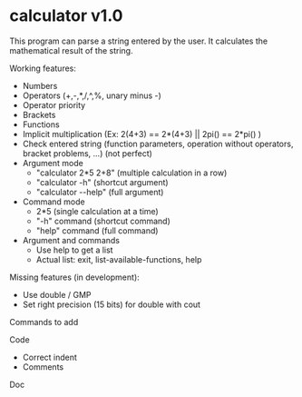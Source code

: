# calculator v1.0

This program can parse a string entered by the user. It calculates the mathematical result of the string.

Working features:
- Numbers
- Operators (+,-,*,/,^,%, unary minus -)
- Operator priority
- Brackets
- Functions
- Implicit multiplication (Ex: 2(4+3) == 2*(4+3) || 2pi() == 2*pi() )
- Check entered string (function parameters, operation without operators, bracket problems, ...) (not perfect)
- Argument mode
  * "calculator 2*5 2+8" (multiple calculation in a row)
  * "calculator -h" (shortcut argument)
  * "calculator --help" (full argument)
- Command mode
  * 2*5 (single calculation at a time)
  * "-h" command (shortcut command)
  * "help" command (full command)
- Argument and commands
  * Use help to get a list
  * Actual list: exit, list-available-functions, help

Missing features (in development):
- Use double / GMP
- Set right precision (15 bits) for double with cout

Commands to add

Code
- Correct indent
- Comments

Doc
